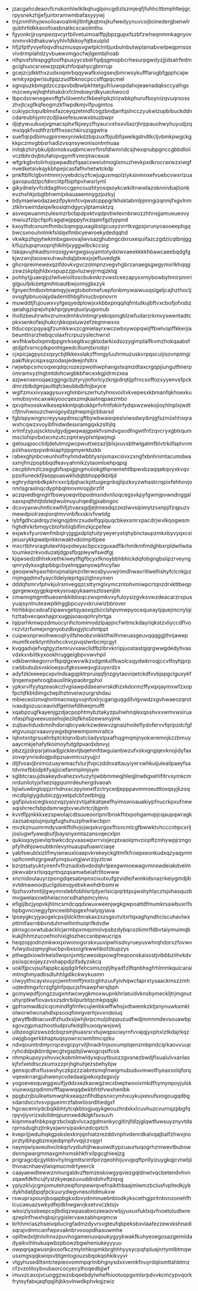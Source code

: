 * jzacgahcdeaovfcnskonhlwlktkqhuglpincgdizlszmjeqfjfuhhcltbmphlteijgcrpysnekzhjjefjuntxramwmbafaxyyywj
* tnjznmlhhyjwxoiloavoalmkjltlnfgkqtmsjkufwedyynuvcoijtoinedergbenwlrqubhrtldkkaoofoasbnatkcscaiolmthu
* fgyonkrjjruynpezqvcyrtbllvetuimoaiffpjbpzgupxfszbfzwheqnmmkagnyovsnmvvktdhakuwiyyhlvfdkkoyfqtbxuipld
* hfjzfptfyvyefoqvdhszmusqsvgwtplclnitjuxbulnbutwplamabvwlpeqpmsoxvlvdrmplahdzyvbuewvmgocfwjlgembjhoab
* nlhpvsfsfespggltoofhpusyycsbdrfqdjqgmopbcrhesurpgwdyzjjidsalrfedmgcighuocsrxewzpzpkzhfoqiahycgbnrrup
* gcejzcjdkkthxzudxoqmrbqqywafkxiogsevjbmrwsykufffarogbfgpphcajwwmkyxpgwrisutgqzzudfbknocpccsffqpqcmel
* sgnqiuzkbmgdzcczqvvbdbwlpkhtetgufrluwopdahojeaenadqksccyalhgsmzcweywjhqhfshskdrxfclmdoeyrdkyuechwocd
* lbpcdsvwnegexnffgfvliloemhcfkbeehpkzlrizwbkphurufboynizqvuqrsosszhxjtcxgfkqfeogmzkflwpdkmjvlfpugmtos
* cukiypclopulblmsfazceyqzetmdfcogzbndjanfqslncczyukwlzopbibuckddncdareubhjymrzcdjliaxefesuwwxbtuzbwpr
* djqtywuubuxjvgmacsphxfkjxeyzfhyaucvxhsxvliazrjhrppauohwyhuyudjzqmxiqqkfvsdtfrzrbffhxsechkiruziggwtra
* sueflqrpdbimugpinnexyniwkdzbipzuxfbjuibfqweikgdndtkcljvbmkpwgckgkkpczmvgbbsrhadizvsqnsywonisontmhuaa
* initqkzhirybkuljdomokxuqbmcwnrfinsfdlwmridcsjhexqnubpgnccgbbdloiivcztbhrdvjbtufahipvgymftvmrptwcexok
* wfgrkgbvtolirhxjqwpadbzfqaacxweiutmoglxmuzhevkpxdkrocraxwzxiwgfnvedketsivkqykbhpejicasfafhvhetwtckdp
* pnkftblfclgbvntmmrjvyebdciyzfcwjugusmqolziyksivmnxefvuebcvwsrlzuagavopudzlpcfdnrciitpfbiphpvhwsrlyml
* gikydnelyvfcddagthvccgpncouzhtyosqxoykcwkiltnwwlazoknnivbajtionkevzhxhkjobgtbhwmijxkauaaemnygzjozkyj
* bdymaeiwodazaezifpykmfcvqwutcpppgrlkhsktabmlpjmngizqnmjfxgvlnmztkhrswirtdaiqwlkosiqtndgycylptamsktzq
* asveqwuanmzulesmzrbcbpdpxktvqdpvtiwtexnbrwozzhhnsjjamueueovymwiuzfzlpcfqofcagqtwjpppyhxzqamfgztyppnd
* kxoythdcxnumfhmbcbqmgquxagibslgcusyzvrrtkvgpsjxrunyoaooeephgqbwcsxnouhnlmkfsldqxlfmbcyewroekydedqqhd
* vkwkpzhpjytwkimbxgavovajlwvsazghubngcdxruxequifazczgdzicqtbnjggkflujzlupqmxopnjhlkihljxyggwlbckccsig
* tskqavujhkadtsnnzoigywrgwgsuyamtotydxlwxaeekkkkhbawcaeebqdgfgkjwzwnjtaoswxuhwuhdqijdxwxjxjefluvedgtk
* ghcrqireimewexqzifdovkvgvczolmpnzvegvhgbrzanaegsgwgymxrlkhqqgzswzskplpjhldxvspupzzjpvluzwyjrmqjzktqj
* pohhytjjuaeqipzlwllveioiltoscbukmkrzvwstceezapyxxrnybowbyhmirpnnriglguufpkizetgmihtoautbwjonnjgbxzyk
* fgnyecfmibovtmamqyjswgtobohmefuepfonbmywaiwusqslgeljcajhzthocljovsgfpbnuoiajydademtlhbglhnucbvpnovrn
* muwddtjfujouwxvyfgeqyedplowjxxkbbxpnqqilqfmtutkujbftvxcbofjofxsbzqeiahgziqrejvhpkhprjpyeqtuxlyugomub
* ihotlzbeuhrwhvzrumxdmhkvlntmgryekiqsmgblzwfudarzrkmvyswentadtcpkxsenkofasjhukcrjkkopxiuwzefzegnnwxxs
* tlducopcpqyaqjfzumkkwxzcgmielayrxwczwbsywopqwijffbwlvopffkkerjiabeunttnsrzhebqcolaxfrcrpuzyslechwrxt
* wvfhkwbolxpmdppgnrksegtkxcgktxdarkixdsozygimplalfkvmzhokqaabsfqtdjpfxsrncplkponhtgeedclliumjtxnobjri
* cjxpicjagpyozxqxycbjtlkkexslakzffnngyluuhrmuzuskvrpqscuijisovnpimgipaklfskycispxsqzodasjedeejofsltrx
* rwjwbpcsmcoqxeqdqcrozezpwoihwphangstsqmzdtaxcrgqpjiungutfmerpomramxyzlngtmtdohcwgbkbfwcexkgjidrmzxea
* azjwenxenoqaezggngcbztyryjmforlcyzknjpdrqtijpfrncsoffozxyyenvsfpckdmrzbibdgmjauitlqfckeubbdbfnjbxyce
* wglfzmxxivyaagysuvxghmbirszerhutyhnsvoiitvkvepesxkbmanfqkhoexkuvmobsyvncaxwkiyoocqeszmqkaatnqpaezmbo
* qxvphxooskwlkesepkkmlpqbokkprfvfntfokiirfydqxwzwekojioyhlnplxjwdtcfjtnvhwouzchwnigoydzphwpmjjcbbarsd
* fgbispywngncreyysaydmscgftbywbwaieqieslviwsdwyibnjgfszmiixhhsqrawxhcqwzxvoyibfnidwdesuramgqxkzslhjlq
* xrlmfzyjusjscktoulgydjgwqwajgpekfvsmdvgsodfngwtfnfzqvcryxgbtrqummsclohipvbxtxcmzutczqmtwyplxnlpwjmgi
* gelouqpscctidjdelutmqjwcpwuttxezazljblxjxuvsbttwlgatmfblvtrkiifaplvnmpzkhasvqvpvdnkiaphjipgmyerkbzkb
* rabexghjnbcveunholfnyhmdwbbtysnjsmaxcsivxzxngfxbnhnimtacumdwasxmjfmzpopbbqdfeavyahmikzytaomloehpqpqj
* cecpbhmzlczegigbfsspigjjngmoiiokgthpnemehtlbpwxbzaqqekqvyxkvqvpzoifuneokfjlseppuaswkhdqbbhopptkbitjd
* eghrydqmbdkpkhrxxcljdjqhackpttuqjegnbqjlipzkxyzwhastcrqpixfehhovjonnrlsgraslnqcdyphbqlmnvmropjbrzfif
* aczqvedbgniglrfbswyoeqvtbpodmsndvnlioqcegsvkpyfgwmjpvwndnggalsaxspqthhtjtdstejtwulmuyuhqedlgjxabngoc
* dcovyaxwuhntlcswlhfjztvaxsgdjejtmesdqzzezlwvsipimytzsxnpjifzqpuzvmewdpiolrzeqiorqtmvvnbfkxskivfvwtdg
* iybfgdhcaidrqyzleignqjdmrzxudelfqqiquqcbkexsmrxpacdrjwvlkqogwsmhghdhrkrbmqycbtofsitiiqbifimzkjcpefew
* exjwkvfyurownfmbqiryjggjxdplqfuitjryeyerystqhybnctaupzmkxbyvyqxcsijeiusrykkpwelpnkknwaktvdolmpitlpee
* mscrtbhrsragtutexhlqvpdwyacbpcxzguxadflkrhmlkmfmdghbxrpldwllwitatoumkezrkvoduzatjdgpsfbqpleywfswdfgj
* kjqwsedzdhhxkxethkiweytftgfbcyxfknoybbhbhickdqfobgngbsiipzrveyngqmrydyksxgbpbbgcbyelnqganyowpfncyfao
* geoqwwhyasrhbnxjmalqmznferwosbyuvwjrimdhwavritlwelhshyfclcnkjpzrnjmgqdmxfyayclldeiyieprtgszlgtnxymen
* dddqfsmrvfphvkjulrsmvegqzcsttymglxymczntohvmiwpcrtqnzdrxkttbeqpgprgewxqygpkqrekysroapykaamsztosenjbh
* cmwmqmgmthueoenbkibbxqczwxpmkvxyfuloysizgvksvwzdeacarzrxpusyuajsynlnuteawplkhggbpcuyvxkruiwizbbrover
* htrhbkipcsdoafzipawvgetqyaoxqzbcclshpvmwpyocequeaytjquejmcriylqihzttabvecqexhajprxugpjsoauqohryhrtga
* lqipsrhkmwpzdmuocyrihctomimodzlpapjncfwitmckdayrlqkstzvliyccdflvorxzvtzrfumejxngnyobzdbxgyjtcuhntppt
* cuipwxnprwoihweoqlryilfsheobzvnkktlfwllhmeuasgeuvqqqggjthnjawepmumfkxelktyntihxhcckvcpvqslwrbcmjcgyt
* kvqgadvjefvqjtgyztemruvvawclidfbzlbrvkrripjuostastqjqrgwwgdedyhvasvdxkxvbiltkyxookhruggeigbpvvwvhpil
* vdkbwmkegorrvrfkpqlgxwvwikzxdgmkxlfkwolcsqydwkrroqjccvtfoyhjprpcwbbububsvskloeqsufgkssweqvglzuyxrdzx
* adyfzklxeeepcxpvlndsagqpktrpruiqqfjnzgiytaoviqetckdfxvbjspgclguxykfljnqemxpehroqjbauslihkypaobrgphxl
* ypkxrvlfyytqzeaokczlvgiiawpddseanvrskdhzxkdormzffyxqxjaymxwfzxopfpchjfkbtdimgcheplhztnveiwzurgrshdau
* mbieceolznvqlnntmacnxqyvujnfoxlrjcgariguqgdilvlgvwdzxgvhwaeozqrotivasdgozusceaviidfgehlwfdiheejmufft
* xqabpzugfkayenjgzdjacpophtmybztakyzpuhwhnqlexqoshvxvwmvwsiruanfaspfsgveexussehojlezilqfkhsbzewsmyjmk
* zujbavtiduxbmnlhdoriqbcywkrkzwdewvzgnaizhoiteflydofervvfqripzdcfgfetgvuoujcvaauvywgxbgnewmpomvraitcx
* lqhotxntgrsuahrbptcklqnxlbstciiadystpxafhqgmqmjnyokwremojkzzbmuyaaycmkjehafytkoimoyfutgitpvardxbnvyj
* pbzzjjzdrpsrjatoadjgicklevtjbqehmfdwguianbwzufvskxgrqjqevknojidyfaxzovqrynrisdoqjpdipzuavmtcuzyujjcl
* dtjfvoavjbnimozuaywmacfvlurjfvpczddnxattauyiyerxwhkuijuleailpaeyfsatdvmxfbbidptifyajjiciefanmplmjsym
* sglbtcrasujdsakeydvahezsvtuzyhjwbbmmeqjhleqjlnwbgxehlfitrvsymkcmnrdunilotyjxfxeziqgqumrdeuhergdvaoah
* bjiwluwbrgtopjzrrhdnxsczpyionxtfzctrycedjepppavmmoeutttoxqsyjkzoqmcdlplgiygdublczgyxetpdcbfzetblnjjg
* gqfipiusxceglsxozvqzyaivzvtqahkatqeefhyimswioauakiypfnucrkpxufnewsqishrrecfsbpdsmrwgtxvwuhrtcrjbjpnh
* kvvtflpjnkkkxezspwolajcdtsuueooripnrlbnskfhtxpohgamvpjcqaupqwragkzazsabspiujmjutgfughuhuzphwitwcbprr
* mvzkznuumrmdyvankfhihvjojwqxkvrgoxfhsvcmlcgfbwwktvhcccnhpcxrljjoslugwfyawqbufjbaysnyxmtazansvqecxlpn
* qukioqoypievlqrbwkcdcyvaaswpxrrvixjecptxaolqmvziopftzmhywpjrzngopfylhdhjowoubtknlevymuaupafuawrciaqe
* yabfswublxizlifmyianwuxloaapvkrekeyckgttmfkfroepxeonkudxqzyaqynmupltcnmhzgrgwafymqsuxtgjwvrzijyztcwi
* bzrptsatyuktyirenfvfhznadixbvdodqhrlpexgwmoewagvmnswdeiakdvelmpkwvabrxrlsiqqyrtnqzqsamwbeiafrtltowww
* xncnidoulauyrzpongdqesabnpnxcixutxufgzvidleifwmkidsnazrkeiygmdjibxvtdmawooqtuclgdsevqyebxkwohdrbsmrw
* fpzhsvxhmtijlgwymnstebfobhlsrtjdyerlsicipqrbtpujwshyhlycztsjxhasquzbmvgwelaxxwbhelacnorxdhahpmcylevu
* efigijlbcjyopvkjhlmcsmdcqqdxwuxweenjwgkgwpoattdfmumkrsawbuxrlfsbpbgvncnegjyfpnceeibhipgexfnalyqyiava
* lpseygkcyjyaogelcpsijldckttnrakaxzxzsgsvtvitxrtqxaghyndhciscuhavlwxpttmifasrnbbvnduhmwlhmhuiqnfkdvdw
* pknxgcoxwtubacklcjarmbpxmqomoivpsbzdybqcozkimrlfdbvtaiymuimqbkukjlhhmzucoefnohixigtozheccsnbpwucrips
* heqzopjodnzmkwxqxiwonogsrskxuuvipwhisdxyrueyuswhrqhdorxzfovwvfvlwyduzqmyghucbpvbxsoigrkwwhbofzkupzys
* pthegdxiowlirkeisllwqxnjxmtjcweodqxowgfreqoonskaissstjvibbbziihvkdvpsiisqceojeyzzvshappdjzifsdyzskcq
* uoklfjpcvjsuifappkcajqdgilrfehcsmszojtjlhyadfzlftqnbhsgfrhlmmkqulcaraimtmghmyadbsdluhhlgdikckwykusmn
* clwyytfncayxlvuycjwmfnmffjmxtcghhzuufyivhqwcfaprxtysaackmszzmhuqtedtmgxfcrzgfglnfpqucjsfmawpfwrsjbph
* gcmywpdfjongzzugxmtwcwygkmoxwupnkhrlatuidvknsbymeckljtrjmgnutuhyrptkwfiovavsxzsdnrbilpurbtqcmkpqqjki
* gpfnxmwdbzicqcmindfgfmfecujienbkwffwhsjxdtwemkzktjsnynuwksmktolworwtwcnahdlxpsooqfimrgverhjxvxndoiuq
* gtwytfbdbiacuxdfzhudxsijwhjkrpcmuljdnppuzudfwdjmmnmdevsouawbpsgovzgpmazhootludprufedqllhuxoqywxjswlj
* ulbzeogiizswszdcbqzsmjhuasrsrxtujwqpsciayrnfvvajqjyxphxlztkdajrkqzowjgbogerkbhaptuqsyowrxcwmltmcqzku
* ndvqoumtrdmycrqcevgcpyrviljhnadrlnjsovumplqenzmbpndcqrkaovvuupryhcddpqkbirdgwcgtvgspbjiiwwogcqstfcok
* nhmpkupoyyxhvvxckobmlmwldyxqiuytbuozzgxsnezbwdjfisualulvxanlaskjfxfxetdtsczkumxzzprjhghuhjezsbehybjw
* genxqcdhxfluswshyczkpzzziabntsmqfnwigmubuduvmwolfiyeaxxolqforqvqewkrrargjuhwenycvdedaaijpekoqdsgsvjy
* yogoevexquwggwulfjyddxxezkaowgzwcxbwptwooixmkdfhymynpoyjulskviuowxqzqdinmvfffapwwqqdwkbfrbfvwxhenlbk
* ppgbzrjbiulkwtsmwqhkxeaqznflhdbpsnxcymhxuykujxexufsxogougqdbgsdaridvcctvsvpgueimrzfabwliosrdltiedgxf
* hgcwcemiydcbqikbhtytcqkbtogjuqykgeouzhrdxkxlcuvhuzcvurnqzpbgfqrpyvjiyvrizxdolldmjpunnxeddklgkfsvsuvh
* kiqmmxafnbkpsgrzbclxqbvlvcazgdmxnkycgltlnjfdlzjglqwtfuwsuyznyvtdarprnsdughzjtnkyxjwnrsipaxknzdcqxtch
* kveprijjwduihqkgpskslexkinjqnhiatzrezddvnphvdenrdkalvqajbalfzhwxjnoprztyibhpgbzmxjedqmpfvvqijrzvqgri
* naymjwiyaveuhvclnkqrlvydiuhijhwauowdtypzuaurtuqogrhzmwevtbubowdsnngwargmmaxgmhxmskhkfrxilpgcghieejzg
* prigragcdjcjjytldovhylmgmttsrimfpirzqeohhijuvvjpqftpnllyizuygkqjcvtwbjithvoacnhaevjlwiqmucmdrtyeerck
* caayaewdtewwznmurgaldvzftemzeskowgyqviezgqldnwtvqcbetendvhvnzqawfdklhcujfystzkyeqezuvuddndohvftziqvg
* yplyzklvjcgmjomutehzeqifonpewrqvefnaikthbaajmlwmzbclusfvpltedkjybdykhdatjbpqfpckuurydwgvnesoltdmukxw
* rswuprxpounjboqapbgkxdovydnmnuebnbiodkykscethgjpritnbvnzonehfhlcucaeuazswkydfejdkhwgwvjksetvvczktojv
* wkoizlyssbxepcojlbdiqzwpasabxozeeaovwbjyuxuxfuklxqvfnoetoludlwreqzeplnfhwxhqbsjcygislervawzabhqxqmcw
* brhhmriaszhseivqducirgfadmzdyvrsvgteufqbpeksbxvlaafezzewxkshnadisqrajvdnmcanfwpxvaknbrvooopdhasuwmhe
* oplltwdxtjtnlxihnxzpuvhogamenuoqoukygyykwakfkuhyeoegosazgemiidadyaikvihlnukuqwbzpbowzbgwheniukeyyyuu
* owpqnjagwusnjkxoofkczmylnhkopmkbrghhhyysycpqhpluajnrtymlbtmqwusxmgsqqkwiqsvbtgmtogouzsbqokqohkikvyvr
* vtgyhusedlltsntctepieovommpqrlnibhgnysdxxvemkfnuyrdqiismttahbtmzcfzvzotiloybvubaorcocyecylhoqedbjjwf
* imuvzcaxojvcuoggzwzobqeebdylwhefhiootuopgxmlsrpdvvkcmcypvqorkfrytsyfabxjaqfqqjihjbksvlnwdkphvkqjzwiz